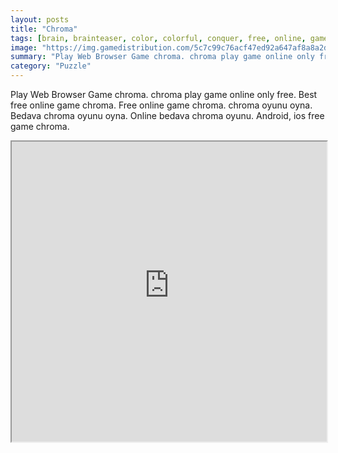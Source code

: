 ```yaml
---
layout: posts
title: "Chroma"
tags: [brain, brainteaser, color, colorful, conquer, free, online, games, oyna, game, free, games, play, play, games]
image: "https://img.gamedistribution.com/5c7c99c76acf47ed92a647af8a8a2d6d-1280x550.jpeg"
summary: "Play Web Browser Game chroma. chroma play game online only free. Best free online game chroma. Free online game chroma. chroma oyunu oyna. Bedava chroma oyunu oyna. Online bedava chroma oyunu. Android, ios free game chroma."
category: "Puzzle"
---
```


Play Web Browser Game chroma. chroma play game online only free. Best free online game chroma. Free online game chroma. chroma oyunu oyna. Bedava chroma oyunu oyna. Online bedava chroma oyunu. Android, ios free game chroma.

<iframe width="100%" height="480px;" src="https://html5.gamedistribution.com/5c7c99c76acf47ed92a647af8a8a2d6d/"></iframe>